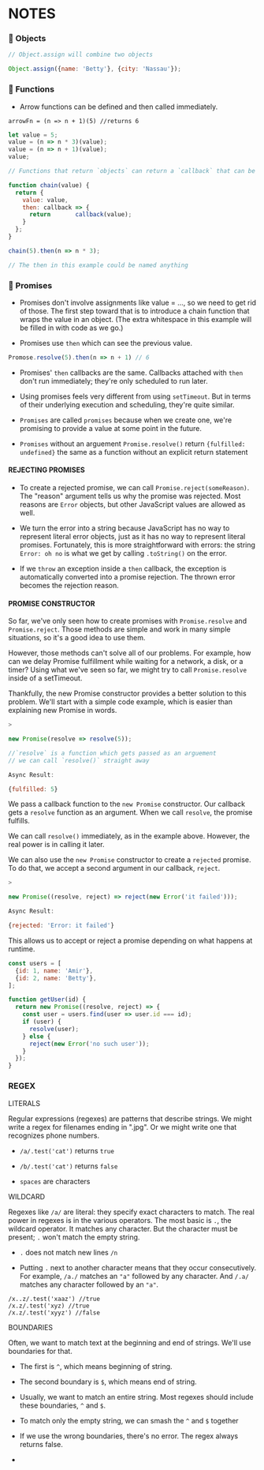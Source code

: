 # NOTES
<!-- 
- [🏀 Promises](#-promises)
<!-- - [🌋 Week Three](#-week-three)
- [🛰️ Week Four](#-week-four)
- [🔮 Week Five](#-week-six)
- [🥌 Week Six](#-week-six)
- [💣 Week Seven](#-week-seven)
- [🛸 Week Eight](#-week-eight)
- [🌵 Week Nine](#-week-nine)
- [🔗 Week Ten](#-week-teb)
- [🧫 Week Eleven](#-week-eleven) -->

### 🧱 Objects 

```js
// Object.assign will combine two objects

Object.assign({name: 'Betty'}, {city: 'Nassau'});
```

### 👀 Functions

- Arrow functions can be defined and then called immediately.

`arrowFn = (n => n + 1)(5) //returns 6`

```js
let value = 5;
value = (n => n * 3)(value);
value = (n => n + 1)(value);
value;
```

```js
// Functions that return `objects` can return a `callback` that can be called using `.` notation. 

function chain(value) {
  return {
    value: value,
    then: callback => {
      return       callback(value);
    }
  };
}

chain(5).then(n => n * 3);

// The then in this example could be named anything
```

### 🏀 Promises 

- Promises don't involve assignments like value = ..., so we need to get rid of those. The first step toward that is to introduce a chain function that wraps the value in an object. (The extra whitespace in this example will be filled in with code as we go.)

- Promises use `then` which can see the previous value. 

```js
Promose.resolve(5).then(n => n + 1) // 6
```

- Promises' `then` callbacks are the same. Callbacks attached with `then` don't run immediately; they're only scheduled to run later.

- Using promises feels very different from using `setTimeout`. But in terms of their underlying execution and scheduling, they're quite similar.

- `Promises` are called `promises` because when we create one, we're promising to provide a value at some point in the future.

- `Promises` without an arguement `Promise.resolve()` return `{fulfilled: undefined}` the same as a function without an explicit return statement

#### REJECTING PROMISES

- To create a rejected promise, we can call `Promise.reject(someReason)`. The "reason" argument tells us why the promise was rejected. Most reasons are `Error` objects, but other JavaScript values are allowed as well.

- We turn the error into a string because JavaScript has no way to represent literal error objects, just as it has no way to represent literal promises. Fortunately, this is more straightforward with errors: the string `Error: oh no` is what we get by calling `.toString()` on the error.

- If we `throw` an exception inside a `then` callback, the exception is automatically converted into a promise rejection. The thrown error becomes the rejection reason.

#### PROMISE CONSTRUCTOR

So far, we've only seen how to create promises with `Promise.resolve` and `Promise.reject`. Those methods are simple and work in many simple situations, so it's a good idea to use them.

However, those methods can't solve all of our problems. For example, how can we delay Promise fulfillment while waiting for a network, a disk, or a timer? Using what we've seen so far, we might try to call `Promise.resolve` inside of a setTimeout.

Thankfully, the new Promise constructor provides a better solution to this problem. We'll start with a simple code example, which is easier than explaining new Promise in words.

```js
> 

new Promise(resolve => resolve(5));

//`resolve` is a function which gets passed as an arguement
// we can call `resolve()` straight away

Async Result:

{fulfilled: 5}
```

We pass a callback function to the `new Promise` constructor. Our callback gets a `resolve` function as an argument. When we call `resolve`, the promise fulfills.

We can call `resolve()` immediately, as in the example above. However, the real power is in calling it later.

We can also use the `new Promise` constructor to create a `rejected` promise. To do that, we accept a second argument in our callback, `reject`.

```js
> 

new Promise((resolve, reject) => reject(new Error('it failed')));

Async Result:

{rejected: 'Error: it failed'}
```

This allows us to accept or reject a promise depending on what happens at runtime.

```js
const users = [
  {id: 1, name: 'Amir'},
  {id: 2, name: 'Betty'},
];

function getUser(id) {
  return new Promise((resolve, reject) => {
    const user = users.find(user => user.id === id);
    if (user) {
      resolve(user);
    } else {
      reject(new Error('no such user'));
    }
  });
}
```
### REGEX

LITERALS

Regular expressions (regexes) are patterns that describe strings. We might write a regex for filenames ending in ".jpg". Or we might write one that recognizes phone numbers.

- `/a/.test('cat')` returns `true`

- `/b/.test('cat')` returns `false`

- `spaces` are characters

WILDCARD

Regexes like `/a/` are literal: they specify exact characters to match. The real power in regexes is in the various operators. The most basic is `.`, the wildcard operator. It matches any character. But the character must be present; `.` won't match the empty string.

- `.` does not match new lines `/n`

- Putting `.` next to another character means that they occur consecutively. For example, `/a./` matches an `"a"` followed by any character. And `/.a/` matches any character followed by an `"a"`.

```
/x..z/.test('xaaz') //true
/x.z/.test('xyz) //true
/x.z/.test('xyyz') //false
```

BOUNDARIES

Often, we want to match text at the beginning and end of strings. We'll use boundaries for that. 

- The first is `^`, which means beginning of string.

- The second boundary is `$`, which means end of string.

- Usually, we want to match an entire string. Most regexes should include these boundaries, `^` and `$`.

- To match only the empty string, we can smash the `^` and `$` together

- If we use the wrong boundaries, there's no error. The regex always returns false.

- 